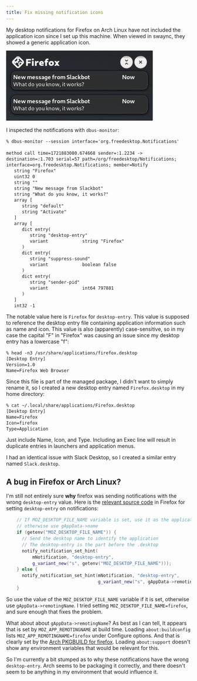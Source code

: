 ```yaml
---
title: Fix missing notification icons
---
```


My desktop notifications for Firefox on Arch Linux have not included the application icon since I set up this machine.
When viewed in swaync, they showed a generic application icon.

<img src="firefox-notifications.png" width="400">

I inspected the notifications with `dbus-monitor`:

```
% dbus-monitor --session interface='org.freedesktop.Notifications'

method call time=1721883080.674668 sender=:1.2234 -> destination=:1.703 serial=57 path=/org/freedesktop/Notifications; interface=org.freedesktop.Notifications; member=Notify
   string "Firefox"
   uint32 0
   string ""
   string "New message from Slackbot"
   string "What do you know, it works?"
   array [
      string "default"
      string "Activate"
   ]
   array [
      dict entry(
         string "desktop-entry"
         variant             string "Firefox"
      )
      dict entry(
         string "suppress-sound"
         variant             boolean false
      )
      dict entry(
         string "sender-pid"
         variant             int64 797881
      )
   ]
   int32 -1
```

The notable value here is `Firefox` for `desktop-entry`.
This value is supposed to reference the desktop entry file containing
application information such as name and icon.
This value is also (apparently) case-sensitive, so in my case the capital "F" in "Firefox"
was causing an issue since my desktop entry has a lowercase "f":

```
% head -n3 /usr/share/applications/firefox.desktop
[Desktop Entry]
Version=1.0
Name=Firefox Web Browser
```

Since this file is part of the managed package, I didn't want to simply rename it,
so I created a new desktop entry named `Firefox.desktop` in my home directory:

```
% cat ~/.local/share/applications/Firefox.desktop
[Desktop Entry]
Name=Firefox
Icon=firefox
Type=Application
```

Just include Name, Icon, and Type.
Including an Exec line will result in duplicate entries in launchers and application menus.

I had an identical issue with Slack Desktop, so I created a similar entry named `Slack.desktop`.

## A bug in Firefox or Arch Linux?

I'm still not entirely sure **why** firefox was sending notifications with the wrong `desktop-entry` value.
Here is the [relevant source code] in Firefox for setting `desktop-entry` on notifications:

```cpp
    // If MOZ_DESKTOP_FILE_NAME variable is set, use it as the application id,
    // otherwise use gAppData->name
    if (getenv("MOZ_DESKTOP_FILE_NAME")) {
      // Send the desktop name to identify the application
      // The desktop-entry is the part before the .desktop
      notify_notification_set_hint(
          mNotification, "desktop-entry",
          g_variant_new("s", getenv("MOZ_DESKTOP_FILE_NAME")));
    } else {
      notify_notification_set_hint(mNotification, "desktop-entry",
                                   g_variant_new("s", gAppData->remotingName));
    }
```

So use the value of the `MOZ_DESKTOP_FILE_NAME` variable if it is set, otherwise use `gAppData->remotingName`.
I tried setting `MOZ_DESKTOP_FILE_NAME=firefox`, and sure enough that fixes the problem.

What about about `gAppData->remotingName`?
As best as I can tell, It appears that is set by `MOZ_APP_REMOTINGNAME` at build time.
Loading `about:buildconfig` lists `MOZ_APP_REMOTINGNAME=firefox` under Configure options.
And that is clearly set by the [Arch PKGBUILD for firefox].
Loading `about:support` doesn't show any environment variables that would be relevant for this.

So I'm currently a bit stumped as to why these notifications have the wrong `desktop-entry`.
Arch seems to be packaging it correctly, and there doesn't seem to be anything in my environment that would influence it.

[relevant source code]: https://github.com/mozilla/gecko-dev/blob/84e10a11f0bf536b734c8d519db2f2bb73462a0c/toolkit/system/gnome/nsAlertsIconListener.cpp#L188-L199
[Arch PKGBUILD for firefox]: https://gitlab.archlinux.org/archlinux/packaging/packages/firefox/-/blob/7b66eca822f8581891d1cc978faf4f4a97c4eaab/PKGBUILD#L157
